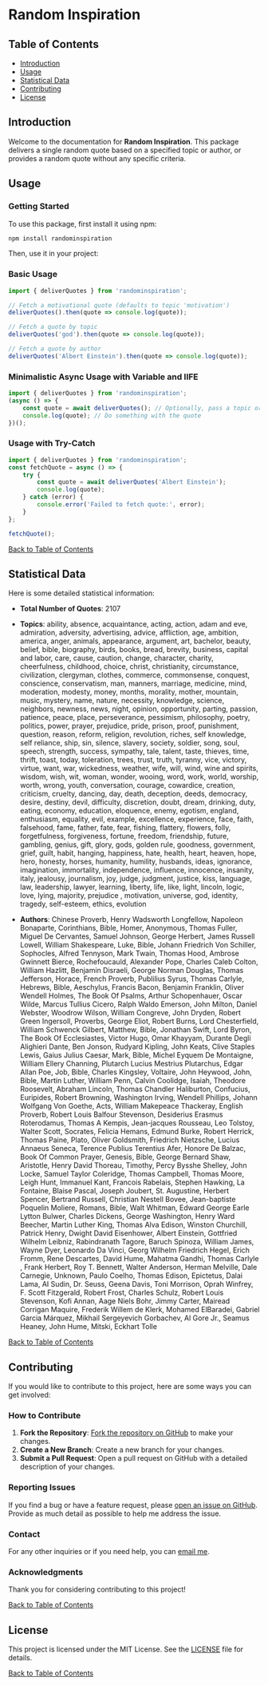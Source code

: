 
# Random Inspiration

## Table of Contents
- [Introduction](#introduction)
- [Usage](#usage)
- [Statistical Data](#statistical-data)
- [Contributing](#contributing)
- [License](#license)

## Introduction

Welcome to the documentation for **Random Inspiration**. This package delivers a single random quote based on a specified topic or author, or provides a random quote without any specific criteria.


## Usage

### Getting Started

To use this package, first install it using npm:

```bash
npm install randominspiration
```

Then, use it in your project:

### Basic Usage

```javascript
import { deliverQuotes } from 'randominspiration';

// Fetch a motivational quote (defaults to topic 'motivation')
deliverQuotes().then(quote => console.log(quote));

// Fetch a quote by topic
deliverQuotes('god').then(quote => console.log(quote));

// Fetch a quote by author
deliverQuotes('Albert Einstein').then(quote => console.log(quote));
```

### Minimalistic Async Usage with Variable and IIFE

```javascript
import { deliverQuotes } from 'randominspiration';
(async () => {
    const quote = await deliverQuotes(); // Optionally, pass a topic or author as argument
    console.log(quote); // Do something with the quote
})();
```

### Usage with Try-Catch

```javascript
import { deliverQuotes } from 'randominspiration';
const fetchQuote = async () => {
    try {
        const quote = await deliverQuotes('Albert Einstein');
        console.log(quote);
    } catch (error) {
        console.error('Failed to fetch quote:', error);
    }
};

fetchQuote();
```

[Back to Table of Contents](#table-of-contents)

## Statistical Data

Here is some detailed statistical information:

- **Total Number of Quotes**: 2107

- **Topics**: ability, absence, acquaintance, acting, action, adam and eve, admiration, adversity, advertising, advice, affliction, age, ambition, america, anger, animals, appearance, argument, art, bachelor, beauty, belief, bible, biography, birds, books, bread, brevity, business, capital and labor, care, cause, caution, change, character, charity, cheerfulness, childhood, choice, christ, christianity, circumstance, civilization, clergyman, clothes, commerce, commonsense, conquest, conscience, conservatism, man, manners, marriage, medicine, mind, moderation, modesty, money, months, morality, mother, mountain, music, mystery, name, nature, necessity, knowledge, science, neighbors, newness, news, night, opinion, opportunity, parting, passion, patience, peace, place, perseverance, pessimism, philosophy, poetry, politics, power, prayer, prejudice, pride, prison, proof, punishment, question, reason, reform, religion, revolution, riches, self knowledge, self reliance, ship, sin, silence, slavery, society, soldier, song, soul, speech, strength, success, sympathy, tale, talent, taste, thieves, time, thrift, toast, today, toleration, trees, trust, truth, tyranny, vice, victory, virtue, want, war, wickedness, weather, wife, will, wind, wine and spirits, wisdom, wish, wit, woman, wonder, wooing, word, work, world, worship, worth, wrong, youth, conversation, courage, cowardice, creation, criticism, cruelty, dancing, day, death, deception, deeds, democracy, desire, destiny, devil, difficulty, discretion, doubt, dream, drinking, duty, eating, economy, education, eloquence, enemy, egotism, england, enthusiasm, equality, evil, example, excellence, experience, face, faith, falsehood, fame, father, fate, fear, fishing, flattery, flowers, folly, forgetfulness, forgiveness, fortune, freedom, friendship, future, gambling, genius, gift, glory, gods, golden rule, goodness, government, grief, guilt, habit, hanging, happiness, hate, health, heart, heaven, hope, hero, honesty, horses, humanity, humility, husbands, ideas, ignorance, imagination, immortality, independence, influence, innocence, insanity, italy, jealousy, journalism, joy, judge, judgment, justice, kiss, language, law, leadership, lawyer, learning, liberty, life, like, light, lincoln, logic, love, lying, majority, prejudice , motivation, universe, god, identity, tragedy, self-esteem, ethics, evolution

- **Authors**: Chinese Proverb, Henry Wadsworth Longfellow, Napoleon Bonaparte, Corinthians, Bible, Homer, Anonymous, Thomas Fuller, Miguel De Cervantes, Samuel Johnson, George Herbert, James Russell Lowell, William Shakespeare, Luke, Bible, Johann Friedrich Von Schiller, Sophocles, Alfred Tennyson, Mark Twain, Thomas Hood, Ambrose Gwinnett Bierce, Rochefoucauld, Alexander Pope, Charles Caleb Colton, William Hazlitt, Benjamin Disraeli, George Norman Douglas, Thomas Jefferson, Horace, French Proverb, Publilius Syrus, Thomas Carlyle, Hebrews, Bible, Aeschylus, Francis Bacon, Benjamin Franklin, Oliver Wendell Holmes, The Book Of Psalms, Arthur Schopenhauer, Oscar Wilde, Marcus Tullius Cicero, Ralph Waldo Emerson, John Milton, Daniel Webster, Woodrow Wilson, William Congreve, John Dryden, Robert Green Ingersoll, Proverbs, George Eliot, Robert Burns, Lord Chesterfield, William Schwenck Gilbert, Matthew, Bible, Jonathan Swift, Lord Byron, The Book Of Ecclesiastes, Victor Hugo, Omar Khayyam, Durante Degli Alighieri Dante, Ben Jonson, Rudyard Kipling, John Keats, Clive Staples Lewis, Gaius Julius Caesar, Mark, Bible, Michel Eyquem De Montaigne, William Ellery Channing, Plutarch Lucius Mestrius Plutarchus, Edgar Allan Poe, Job, Bible, Charles Kingsley, Voltaire, John Heywood, John, Bible, Martin Luther, William Penn, Calvin Coolidge, Isaiah, Theodore Roosevelt, Abraham Lincoln, Thomas Chandler Haliburton, Confucius, Euripides, Robert Browning, Washington Irving, Wendell Phillips, Johann Wolfgang Von Goethe, Acts, William Makepeace Thackeray, English Proverb, Robert Louis Balfour Stevenson, Desiderius Erasmus Roterodamus, Thomas A Kempis, Jean-jacques Rousseau, Leo Tolstoy, Walter Scott, Socrates, Felicia Hemans, Edmund Burke, Robert Herrick, Thomas Paine, Plato, Oliver Goldsmith, Friedrich Nietzsche, Lucius Annaeus Seneca, Terence Publius Terentius Afer, Honore De Balzac, Book Of Common Prayer, Genesis, Bible, George Bernard Shaw, Aristotle, Henry David Thoreau, Timothy, Percy Bysshe Shelley, John Locke, Samuel Taylor Coleridge, Thomas Campbell, Thomas Moore, Leigh Hunt, Immanuel Kant, Francois Rabelais, Stephen Hawking, La Fontaine, Blaise Pascal, Joseph Joubert, St. Augustine, Herbert Spencer, Bertrand Russell, Christian Nestell Bovee, Jean-baptiste Poquelin Moliere, Romans, Bible, Walt Whitman, Edward George Earle Lytton Bulwer, Charles Dickens, George Washington, Henry Ward Beecher, Martin Luther King, Thomas Alva Edison, Winston Churchill, Patrick Henry, Dwight David Eisenhower, Albert Einstein, Gottfried Wilhelm Leibniz, Rabindranath Tagore, Baruch Spinoza, William James, Wayne Dyer, Leonardo Da Vinci, Georg Wilhelm Friedrich Hegel, Erich Fromm, Rene Descartes, David Hume, Mahatma Gandhi, Thomas Carlyle  , Frank Herbert, Roy T. Bennett, Walter Anderson, Herman Melville, Dale Carnegie, Unknown, Paulo Coelho, Thomas Edison, Epictetus, Dalai Lama, AI Sudin, Dr. Seuss, Geena Davis, Toni Morrison, Oprah Winfrey, F. Scott Fitzgerald, Robert Frost, Charles Schulz, Robert Louis Stevenson, Kofi Annan, Aage Niels Bohr, Jimmy Carter, Mairead Corrigan Maquire, Frederik Willem de Klerk, Mohamed ElBaradei, Gabriel Garcia Márquez, Mikhail Sergeyevich Gorbachev, Al Gore Jr., Seamus Heaney, John Hume, Mitski, Eckhart Tolle

[Back to Table of Contents](#table-of-contents)

## Contributing

If you would like to contribute to this project, here are some ways you can get involved:

### How to Contribute

1. **Fork the Repository**: [Fork the repository on GitHub](https://github.com/aisudin/randominspiration) to make your changes.
2. **Create a New Branch**: Create a new branch for your changes.
3. **Submit a Pull Request**: Open a pull request on GitHub with a detailed description of your changes.

### Reporting Issues

If you find a bug or have a feature request, please [open an issue on GitHub](https://github.com/aisudin/randominspiration/issues). Provide as much detail as possible to help me address the issue.

### Contact

For any other inquiries or if you need help, you can [email me](mailto:aisudin@gmail.com).

### Acknowledgments

Thank you for considering contributing to this project!

[Back to Table of Contents](#table-of-contents)

## License

This project is licensed under the MIT License. See the [LICENSE](LICENSE) file for details.

[Back to Table of Contents](#table-of-contents)
